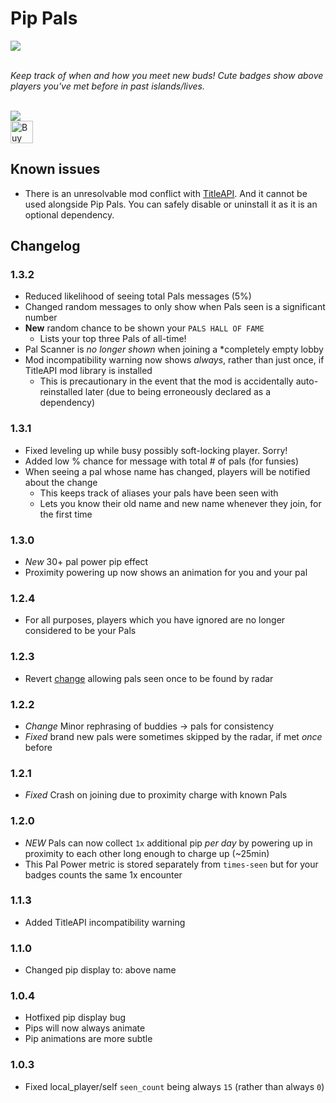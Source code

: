 # Pip Pals

<img src="https://i.imgur.com/2GzpE1W.gif">
<br/>
<br/>


_Keep track of when and how you meet new buds! Cute badges show above players you've met before in past islands/lives._


<br/>
<img src="https://i.imgur.com/tBYFSla.png">
<br/>
<a href='https://ko-fi.com/A0A3YDMVY' target='_blank'><img height='36' style='border:0px;height:36px;' src='https://storage.ko-fi.com/cdn/kofi4.png?v=6' border='0' alt='Buy Me a Coffee at ko-fi.com' /></a>

## Known issues
- There is an unresolvable mod conflict with [TitleAPI](https://thunderstore.io/c/webfishing/p/LoafWF/TitleAPI/). 
And it cannot be used alongside Pip Pals. You can safely disable or uninstall it as it is an optional dependency.


## Changelog

### 1.3.2
- Reduced likelihood of seeing total Pals messages (5%)
- Changed random messages to only show when Pals seen is a significant number
- **New** random chance to be shown your `PALS HALL OF FAME`
    - Lists your top three Pals of all-time!
- Pal Scanner is *no longer shown* when joining a *completely empty lobby
- Mod incompatibility warning now shows *always*, rather than just once, if TitleAPI mod library is installed
    - This is precautionary in the event that the mod is accidentally auto-reinstalled later (due to being erroneously declared as a dependency)

### 1.3.1
- Fixed leveling up while busy possibly soft-locking player. Sorry!
- Added low % chance for message with total # of pals (for funsies)
- When seeing a pal whose name has changed, players will be notified about the change
    - This keeps track of aliases your pals have been seen with
    - Lets you know their old name and new name whenever they join, for the first time

### 1.3.0
- *New* 30+ pal power pip effect
- Proximity powering up now shows an animation for you and your pal

### 1.2.4
- For all purposes, players which you have ignored are no longer considered to be your Pals

### 1.2.3
- Revert [change](#122) allowing pals seen once to be found by radar

### 1.2.2
- *Change* Minor rephrasing of buddies -> pals for consistency
- *Fixed* brand new pals were sometimes skipped by the radar, if met _once_ before

### 1.2.1
- *Fixed* Crash on joining due to proximity charge with known Pals

### 1.2.0
- *NEW* Pals can now collect `1x` additional pip _per day_ by powering up in proximity to each other long enough to charge up (~25min)
- This Pal Power metric is stored separately from `times-seen` but for your badges counts the same 1x encounter 

### 1.1.3
- Added TitleAPI incompatibility warning

### 1.1.0
- Changed pip display to: above name

### 1.0.4
- Hotfixed pip display bug
- Pips will now always animate
- Pip animations are more subtle

### 1.0.3
- Fixed local_player/self `seen_count` being always `15` (rather than always `0`)